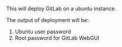 This will deploy GitLab on a ubuntu instance.

The output of deployment will be:
1. Ubuntu user password 
2. Root password for GitLab WebGUI
